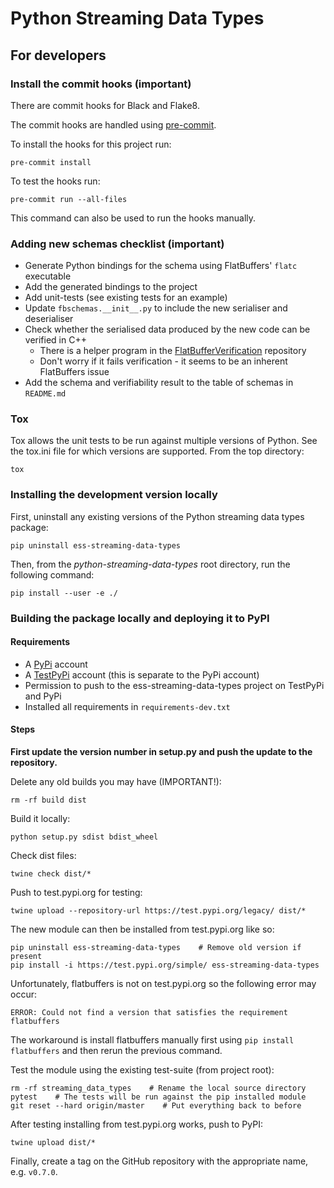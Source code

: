 # Python Streaming Data Types
## For developers

### Install the commit hooks (important)
There are commit hooks for Black and Flake8.

The commit hooks are handled using [pre-commit](https://pre-commit.com).

To install the hooks for this project run:
```
pre-commit install
```

To test the hooks run:
```
pre-commit run --all-files
```
This command can also be used to run the hooks manually.

### Adding new schemas checklist (important)
* Generate Python bindings for the schema using FlatBuffers' `flatc` executable
* Add the generated bindings to the project
* Add unit-tests (see existing tests for an example)
* Update `fbschemas.__init__.py` to include the new serialiser and deserialiser
* Check whether the serialised data produced by the new code can be verified in C++
  * There is a helper program in the [FlatBufferVerification](https://github.com/ess-dmsc/FlatBufferVerification) repository
  * Don't worry if it fails verification - it seems to be an inherent FlatBuffers issue
* Add the schema and verifiability result to the table of schemas in `README.md`

### Tox
Tox allows the unit tests to be run against multiple versions of Python.
See the tox.ini file for which versions are supported.
From the top directory:
```
tox
```

### Installing the development version locally
First, uninstall any existing versions of the Python streaming data types package:

```
pip uninstall ess-streaming-data-types
```
Then, from the _python-streaming-data-types_ root directory, run the following command:

```
pip install --user -e ./
```

### Building the package locally and deploying it to PyPI

#### Requirements
* A [PyPi](https://pypi.org/) account
* A [TestPyPi](https://test.pypi.org/) account (this is separate to the PyPi account)
* Permission to push to the ess-streaming-data-types project on TestPyPi and PyPi
* Installed all requirements in `requirements-dev.txt`

#### Steps

**First update the version number in setup.py and push the update to the repository.**

Delete any old builds you may have (IMPORTANT!):
```
rm -rf build dist
```

Build it locally:
```
python setup.py sdist bdist_wheel
```

Check dist files:
```
twine check dist/*
```

Push to test.pypi.org for testing:
```
twine upload --repository-url https://test.pypi.org/legacy/ dist/*  
```

The new module can then be installed from test.pypi.org like so:
```
pip uninstall ess-streaming-data-types    # Remove old version if present
pip install -i https://test.pypi.org/simple/ ess-streaming-data-types
```
Unfortunately, flatbuffers is not on test.pypi.org so the following error may occur:
```
ERROR: Could not find a version that satisfies the requirement flatbuffers
```
The workaround is install flatbuffers manually first using `pip install flatbuffers` and then rerun the previous command.

Test the module using the existing test-suite (from project root):
```
rm -rf streaming_data_types    # Rename the local source directory
pytest    # The tests will be run against the pip installed module
git reset --hard origin/master    # Put everything back to before
```

After testing installing from test.pypi.org works, push to PyPI:
```
twine upload dist/*
```
Finally, create a tag on the GitHub repository with the appropriate name, e.g. `v0.7.0`.
